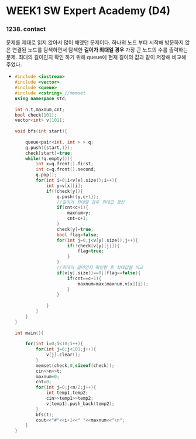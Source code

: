 # WEEK1 SW Expert Academy (D4)



### 1238. contact

문제를 제대로 읽지 않아서 많이 해맸던 문제이다. 하나의 노드 부터 시작해 방문하지 않은 연결된 노드를 탐색하면서 탐색한 **길이가 최대일 경우** 가장 큰 노드의 수를 출력하는 문제. 최대의 길이인지 확인 하기 위해 queue에 현재 길이의 값과 같이 저장해 비교해주었다. 

- ```c++
  #include <iostream>
  #include <vector>
  #include <queue>
  #include <cstring> //memset
  using namespace std;
   
  int n,t,maxnum,cnt;
  bool check[101];
  vector<int> v[101];
   
  void bfs(int start){
   
      queue<pair<int, int > > q;
      q.push({start,1});
      check[start]=true;
      while(!q.empty()){
          int x=q.front().first;
          int c=q.front().second;
          q.pop();
          for(int i=0;i<v[x].size();i++){
              int y=v[x][i];
              if(!check[y]){
                  q.push({y,c+1});
                  //길이가 최대일 경우 최대값 갱신
                  if(cnt<c+1){
                      maxnum=y;
                      cnt=c+1;
                  }
                  check[y]=true;
                  bool flag=false;
                  for(int j=0;j<v[y].size();j++){
                      if(!check[v[y][j]]){
                          flag=true;
                      }
                  }
                  //최대의 길이인지 확인한 후 최대값을 비교
                  if(v[y].size()==0||flag==false){
                      if(cnt==c+1){
                          maxnum=max(maxnum,v[x][i]);
                      }
                  }
                   
              }
          }
      }
  }
   
  int main(){
   
      for(int i=0;i<10;i++){
          for(int j=0;j<101;j++){
              v[j].clear();
          }
          memset(check,0,sizeof(check));
          cin>>n>>t;
          maxnum=0;
          cnt=0;
          for(int j=0;j<n/2;j++){
              int temp1,temp2;
              cin>>temp1>>temp2;
              v[temp1].push_back(temp2);  
          }
          bfs(t);
          cout<<"#"<<i+1<<" "<<maxnum<<"\n";
      }
  }
  ```